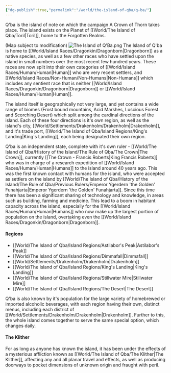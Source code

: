```yaml
---
{"dg-publish":true,"permalink":"/world/the-island-of-qba/q-ba/"}
---
```


Q'ba is the island of note on which the campaign A Crown of Thorn takes place. The island exists on the Planet of [[World/The Island of Qba/Toril\|Toril]], home to the Forgotten Realms.

(Map subject to modification)
![The Island of Q'Ba.png](/img/user/zAttachments/The%20Island%20of%20Q'Ba.png)
The Island of Q'ba is home to [[World/Island Races/Dragonkin/Dragonborn\|Dragonborn]] as a native species, as well as a few other races who have settled upon the island in small numbers over the most recent few hundred years. These races are now split into their own categories of [[World/Island Races/Human/Human\|Human]] who are very recent settlers, and [[World/Island Races/Non-Human/Non-Humans\|Non-Humans]] which includes any sentient race that is neither [[World/Island Races/Dragonkin/Dragonborn\|Dragonborn]] or [[World/Island Races/Human/Human\|Human]]. 

The island itself is geographically not very large, and yet contains a wide range of biomes (Frost bound mountains, Acid Marshes, Luscious Forest and Scorching Desert) which split among the cardinal directions of the island. Each of these four directions is it's own region, as well as the island's city, [[World/Settlements/Drakenholm/Drakenholm\|Drakenholm]], and it's trade port, [[World/The Island of Qba/Island Regions/King's Landing\|King's Landing]], each being designated their own region.

Q'ba is an independent state, complete with it's own ruler - [[World/The Island of Qba/History of the Island/The Rule of Qba/The Crown\|The Crown]], currently [[The Crown - Francis Roberts\|King Francis Roberts]] who was in charge of a research expedition of [[World/Island Races/Human/Human\|Humans]] to the island around 40 years ago. This was the first known contact with humans for the island, who were accepted as settlers on the island by [[World/The Island of Qba/History of the Island/The Rule of Qba/Previous Rulers/Emperor Ygerdern 'the Golden' Funahjarta\|Emperor Ygerdern 'the Golden' Funahjarta]]. Since this time there has been a significant sharing of technology and knowledge, in areas such as building, farming and medicine. This lead to a boom in habitant capacity across the island, especially for the [[World/Island Races/Human/Human\|Humans]] who now make up the largest portion of population on the island, overtaking even the [[World/Island Races/Dragonkin/Dragonborn\|Dragonborn]].

#### Regions
- [[World/The Island of Qba/Island Regions/Astilabor's Peak\|Astilabor's Peak]]
- [[World/The Island of Qba/Island Regions/Dimmafall\|Dimmafall]]
- [[World/Settlements/Drakenholm/Drakenholm\|Drakenholm]]
- [[World/The Island of Qba/Island Regions/King's Landing\|King's Landing]]
- [[World/The Island of Qba/Island Regions/Stillwater Mire\|Stillwater Mire]]
- [[World/The Island of Qba/Island Regions/The Desert\|The Desert]]

Q'ba is also known by it's population for the large variety of homebrewed or imported alcoholic beverages, with each region having their own, distinct menus, including each district of [[World/Settlements/Drakenholm/Drakenholm\|Drakenholm]]. Further to this, the whole island comes together to serve the same special option, which changes daily.

#### The Klither
For as long as anyone has known the island, it has been under the effects of a mysterious affliction known as [[World/The Island of Qba/The Klither\|The Klither]], affecting any and all planar travel and effects, as well as producing doorways to pocket dimensions of unknown origin and fraught with peril.